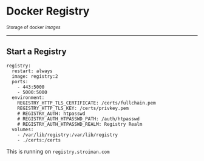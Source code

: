 # Docker Registry

<small>Storage of docker _images_</small>

---

## Start a Registry

```
registry:
  restart: always
  image: registry:2
  ports:
    - 443:5000
    - 5000:5000
  environment:
    REGISTRY_HTTP_TLS_CERTIFICATE: /certs/fullchain.pem
    REGISTRY_HTTP_TLS_KEY: /certs/privkey.pem
    # REGISTRY_AUTH: htpasswd
    # REGISTRY_AUTH_HTPASSWD_PATH: /auth/htpasswd
    # REGISTRY_AUTH_HTPASSWD_REALM: Registry Realm
  volumes:
    - /var/lib/registry:/var/lib/registry
    - ./certs:/certs
```

This is running on `registry.stroiman.com`
